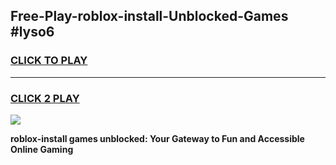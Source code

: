 
## Free-Play-roblox-install-Unblocked-Games #lyso6
<h3>
<a href="https://news.freeplayer.one?title=roblox-install&ref=8M">CLICK TO PLAY</a></h3>
<hr>

<h3>
<a href="https://news.freeplayer.one?title=roblox-install&ref=8M">CLICK 2 PLAY</a>
  
</h3>

<a href="https://news.freeplayer.one?title=roblox-install&ref=8M"><img src="https://clearcache.store/games.png"></a>


**roblox-install games unblocked: Your Gateway to Fun and Accessible Online Gaming**
